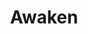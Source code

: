 ---
title: "Awaken"
index:
  - awaken
permalink: /spells/awaken/
tags:
  - Spell
  - 5th Level
  - Transmutation
available_for:
  - Bard
  - Druid
level: "5th Level"
school: "Transmutation"
range: "Touch"
comp:
  - V
  - S
  - M
material: "an agate worth at least 1,000 gp, which the spell consumes."
cast_time: "8 Hours"
description: |
  After spending the casting time tracing magical pathways within a precious gemstone, you touch a Huge or smaller beast or plant. The target must have either no Intelligence score or an Intelligence of 3 or less. The target gains an Intelligence of 10. The target also gains the ability to speak one language you know. If the target is a plant, it gains the ability to move its limbs, roots, vines, creepers, and so forth, and it gains senses similar to a human's. Your GM chooses statistics appropriate for the awakened plant, such as the statistics for the awakened shrub or the awakened tree.

  The awakened beast or plant is charmed by you for 30 days or until you or your companions do anything harmful to it. When the charmed condition ends, the awakened creature chooses whether to remain friendly to you, based on how you treated it while it was charmed.
excerpt: "After spending the casting time tracing magical pathways within a precious gemstone, you touch a Huge or smaller beast or plant."
source: "Basic Rules"
---